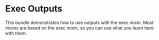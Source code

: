 # Exec Outputs

This bundle demonstrates how to use outputs with the exec mixin. Most mixins 
are based on the exec mixin, so you can use what you learn here with them.